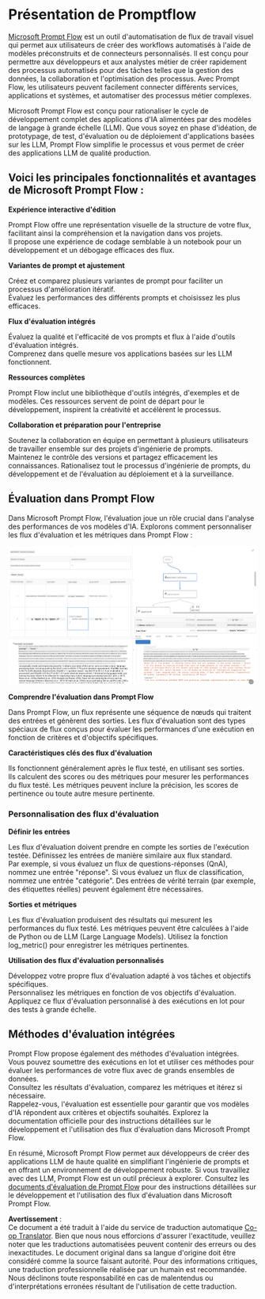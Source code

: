 <!--
CO_OP_TRANSLATOR_METADATA:
{
  "original_hash": "3cbe7629d254f1043193b7fe22524d55",
  "translation_date": "2025-03-27T08:56:45+00:00",
  "source_file": "md\\01.Introduction\\05\\Promptflow.md",
  "language_code": "fr"
}
-->
# **Présentation de Promptflow**

[Microsoft Prompt Flow](https://microsoft.github.io/promptflow/index.html?WT.mc_id=aiml-138114-kinfeylo) est un outil d'automatisation de flux de travail visuel qui permet aux utilisateurs de créer des workflows automatisés à l'aide de modèles préconstruits et de connecteurs personnalisés. Il est conçu pour permettre aux développeurs et aux analystes métier de créer rapidement des processus automatisés pour des tâches telles que la gestion des données, la collaboration et l'optimisation des processus. Avec Prompt Flow, les utilisateurs peuvent facilement connecter différents services, applications et systèmes, et automatiser des processus métier complexes.

Microsoft Prompt Flow est conçu pour rationaliser le cycle de développement complet des applications d'IA alimentées par des modèles de langage à grande échelle (LLM). Que vous soyez en phase d'idéation, de prototypage, de test, d'évaluation ou de déploiement d'applications basées sur les LLM, Prompt Flow simplifie le processus et vous permet de créer des applications LLM de qualité production.

## Voici les principales fonctionnalités et avantages de Microsoft Prompt Flow :

**Expérience interactive d'édition**

Prompt Flow offre une représentation visuelle de la structure de votre flux, facilitant ainsi la compréhension et la navigation dans vos projets.  
Il propose une expérience de codage semblable à un notebook pour un développement et un débogage efficaces des flux.

**Variantes de prompt et ajustement**

Créez et comparez plusieurs variantes de prompt pour faciliter un processus d'amélioration itératif.  
Évaluez les performances des différents prompts et choisissez les plus efficaces.

**Flux d'évaluation intégrés**

Évaluez la qualité et l'efficacité de vos prompts et flux à l'aide d'outils d'évaluation intégrés.  
Comprenez dans quelle mesure vos applications basées sur les LLM fonctionnent.

**Ressources complètes**

Prompt Flow inclut une bibliothèque d'outils intégrés, d'exemples et de modèles. Ces ressources servent de point de départ pour le développement, inspirent la créativité et accélèrent le processus.

**Collaboration et préparation pour l'entreprise**

Soutenez la collaboration en équipe en permettant à plusieurs utilisateurs de travailler ensemble sur des projets d'ingénierie de prompts.  
Maintenez le contrôle des versions et partagez efficacement les connaissances. Rationalisez tout le processus d'ingénierie de prompts, du développement et de l'évaluation au déploiement et à la surveillance.

## Évaluation dans Prompt Flow

Dans Microsoft Prompt Flow, l'évaluation joue un rôle crucial dans l'analyse des performances de vos modèles d'IA. Explorons comment personnaliser les flux d'évaluation et les métriques dans Prompt Flow :

![PFVizualise](../../../../../translated_images/pfvisualize.93c453890f4088830217fa7308b1a589058ed499bbfff160c85676066b5cbf2d.fr.png)

**Comprendre l'évaluation dans Prompt Flow**

Dans Prompt Flow, un flux représente une séquence de nœuds qui traitent des entrées et génèrent des sorties. Les flux d'évaluation sont des types spéciaux de flux conçus pour évaluer les performances d'une exécution en fonction de critères et d'objectifs spécifiques.

**Caractéristiques clés des flux d'évaluation**

Ils fonctionnent généralement après le flux testé, en utilisant ses sorties.  
Ils calculent des scores ou des métriques pour mesurer les performances du flux testé. Les métriques peuvent inclure la précision, les scores de pertinence ou toute autre mesure pertinente.

### Personnalisation des flux d'évaluation

**Définir les entrées**

Les flux d'évaluation doivent prendre en compte les sorties de l'exécution testée. Définissez les entrées de manière similaire aux flux standard.  
Par exemple, si vous évaluez un flux de questions-réponses (QnA), nommez une entrée "réponse". Si vous évaluez un flux de classification, nommez une entrée "catégorie". Des entrées de vérité terrain (par exemple, des étiquettes réelles) peuvent également être nécessaires.

**Sorties et métriques**

Les flux d'évaluation produisent des résultats qui mesurent les performances du flux testé. Les métriques peuvent être calculées à l'aide de Python ou de LLM (Large Language Models). Utilisez la fonction log_metric() pour enregistrer les métriques pertinentes.

**Utilisation des flux d'évaluation personnalisés**

Développez votre propre flux d'évaluation adapté à vos tâches et objectifs spécifiques.  
Personnalisez les métriques en fonction de vos objectifs d'évaluation.  
Appliquez ce flux d'évaluation personnalisé à des exécutions en lot pour des tests à grande échelle.

## Méthodes d'évaluation intégrées

Prompt Flow propose également des méthodes d'évaluation intégrées.  
Vous pouvez soumettre des exécutions en lot et utiliser ces méthodes pour évaluer les performances de votre flux avec de grands ensembles de données.  
Consultez les résultats d'évaluation, comparez les métriques et itérez si nécessaire.  
Rappelez-vous, l'évaluation est essentielle pour garantir que vos modèles d'IA répondent aux critères et objectifs souhaités. Explorez la documentation officielle pour des instructions détaillées sur le développement et l'utilisation des flux d'évaluation dans Microsoft Prompt Flow.

En résumé, Microsoft Prompt Flow permet aux développeurs de créer des applications LLM de haute qualité en simplifiant l'ingénierie de prompts et en offrant un environnement de développement robuste. Si vous travaillez avec des LLM, Prompt Flow est un outil précieux à explorer. Consultez les [documents d'évaluation de Prompt Flow](https://learn.microsoft.com/azure/machine-learning/prompt-flow/how-to-develop-an-evaluation-flow?view=azureml-api-2?WT.mc_id=aiml-138114-kinfeylo) pour des instructions détaillées sur le développement et l'utilisation des flux d'évaluation dans Microsoft Prompt Flow.

**Avertissement** :  
Ce document a été traduit à l'aide du service de traduction automatique [Co-op Translator](https://github.com/Azure/co-op-translator). Bien que nous nous efforcions d'assurer l'exactitude, veuillez noter que les traductions automatisées peuvent contenir des erreurs ou des inexactitudes. Le document original dans sa langue d'origine doit être considéré comme la source faisant autorité. Pour des informations critiques, une traduction professionnelle réalisée par un humain est recommandée. Nous déclinons toute responsabilité en cas de malentendus ou d'interprétations erronées résultant de l'utilisation de cette traduction.